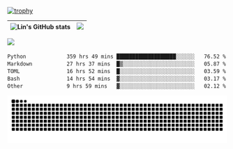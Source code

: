 [![trophy](https://github-profile-trophy.vercel.app/?username=ocss884&column=7)](https://github.com/ocss884)

| ![Lin's GitHub stats](https://github-readme-stats.vercel.app/api?username=ocss884&show_icons=true&hide_border=True&count_private=true) | ![](https://github-readme-streak-stats.herokuapp.com?user=ocss884&hide_border=true&date_format=M%20j%5B%2C%20Y%5D&ring=7EDDCF&fire=7EDDCF") |
| ------------------------------------------------------------ | ------------------------------------------------------------ |

![](https://komarev.com/ghpvc/?username=ocss884&color=brightgreen)

<!--START_SECTION:waka-->

```txt
Python             359 hrs 49 mins ███████████████████░░░░░░   76.52 %
Markdown           27 hrs 37 mins  █▒░░░░░░░░░░░░░░░░░░░░░░░   05.87 %
TOML               16 hrs 52 mins  █░░░░░░░░░░░░░░░░░░░░░░░░   03.59 %
Bash               14 hrs 54 mins  ▓░░░░░░░░░░░░░░░░░░░░░░░░   03.17 %
Other              9 hrs 59 mins   ▓░░░░░░░░░░░░░░░░░░░░░░░░   02.12 %
```

<!--END_SECTION:waka-->

<p align="center">
   <img src="https://github.com/ocss884/ocss884/blob/output/github-snake.svg" alt="snake">
</p>
